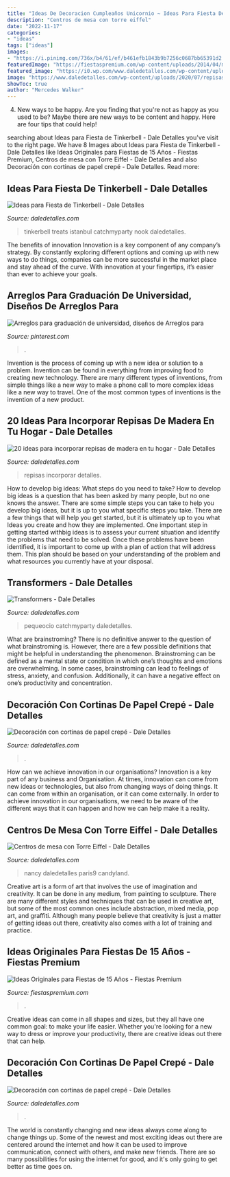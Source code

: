 ```yaml
---
title: "Ideas De Decoracion Cumpleaños Unicornio ~ Ideas Para Fiesta De Tinkerbell"
description: "Centros de mesa con torre eiffel"
date: "2022-11-17"
categories:
- "ideas"
tags: ["ideas"]
images:
- "https://i.pinimg.com/736x/b4/61/ef/b461efb1843b9b7256c0687bb65391d2.jpg"
featuredImage: "https://fiestaspremium.com/wp-content/uploads/2014/04/mesa-ponque-quice-años.jpg"
featured_image: "https://i0.wp.com/www.daledetalles.com/wp-content/uploads/2015/06/fiesta-tinkerbell9.jpg"
image: "https://www.daledetalles.com/wp-content/uploads/2020/07/repisas16.jpg"
ShowToc: true
author: "Mercedes Walker"
---
```



4. New ways to be happy.
Are you finding that you're not as happy as you used to be? Maybe there are new ways to be content and happy. Here are four tips that could help!

	

		
searching about Ideas para Fiesta de Tinkerbell - Dale Detalles you've visit to the right page. We have 8 Images about Ideas para Fiesta de Tinkerbell - Dale Detalles like Ideas Originales para Fiestas de 15 Años - Fiestas Premium, Centros de mesa con Torre Eiffel - Dale Detalles and also Decoración con cortinas de papel crepé - Dale Detalles. Read more:
		
    
## Ideas Para Fiesta De Tinkerbell - Dale Detalles

<img loading=lazy src="https://i0.wp.com/www.daledetalles.com/wp-content/uploads/2015/06/fiesta-tinkerbell9.jpg" onerror="this.onerror=null;this.src='https://tse3.mm.bing.net/th?id=OIP.pCPhQDCOZUmzSNa0Rj0S8AHaJ4&amp;pid=15.1';" alt="Ideas para Fiesta de Tinkerbell - Dale Detalles">

_Source: daledetalles.com_

>tinkerbell treats istanbul catchmyparty nook daledetalles. 

	

The benefits of innovation
Innovation is a key component of any company’s strategy. By constantly exploring different options and coming up with new ways to do things, companies can be more successful in the market place and stay ahead of the curve. With innovation at your fingertips, it’s easier than ever to achieve your goals.

    
## Arreglos Para Graduación De Universidad, Diseños De Arreglos Para

<img loading=lazy src="https://i.pinimg.com/736x/b4/61/ef/b461efb1843b9b7256c0687bb65391d2.jpg" onerror="this.onerror=null;this.src='https://tse4.mm.bing.net/th?id=OIP._wUtNylGgmyipnRHsVlftgHaML&amp;pid=15.1';" alt="Arreglos para graduación de universidad, diseños de Arreglos para">

_Source: pinterest.com_

>. 

	

Invention is the process of coming up with a new idea or solution to a problem. Invention can be found in everything from improving food to creating new technology. There are many different types of inventions, from simple things like a new way to make a phone call to more complex ideas like a new way to travel. One of the most common types of inventions is the invention of a new product.

    
## 20 Ideas Para Incorporar Repisas De Madera En Tu Hogar - Dale Detalles

<img loading=lazy src="https://www.daledetalles.com/wp-content/uploads/2020/07/repisas16.jpg" onerror="this.onerror=null;this.src='https://tse3.mm.bing.net/th?id=OIP.xXsQYHk7DBSWXkvGE5-uawHaJ4&amp;pid=15.1';" alt="20 ideas para incorporar repisas de madera en tu hogar - Dale Detalles">

_Source: daledetalles.com_

>repisas incorporar detalles. 

	

How to develop big ideas: What steps do you need to take?
How to develop big ideas is a question that has been asked by many people, but no one knows the answer. There are some simple steps you can take to help you develop big ideas, but it is up to you what specific steps you take. There are a few things that will help you get started, but it is ultimately up to you what Ideas you create and how they are implemented.
One important step in getting started withbig ideas is to assess your current situation and identify the problems that need to be solved. Once these problems have been identified, it is important to come up with a plan of action that will address them. This plan should be based on your understanding of the problem and what resources you currently have at your disposal.

    
## Transformers - Dale Detalles

<img loading=lazy src="https://i1.wp.com/www.daledetalles.com/wp-content/uploads/2016/02/transformers8.jpg?resize=696%2C928" onerror="this.onerror=null;this.src='https://tse2.mm.bing.net/th?id=OIP._r6JzU3bDwuu9kNM8_xzgAHaJ4&amp;pid=15.1';" alt="Transformers - Dale Detalles">

_Source: daledetalles.com_

>pequeocio catchmyparty daledetalles. 

	

What are brainstroming?
There is no definitive answer to the question of what brainstroming is. However, there are a few possible definitions that might be helpful in understanding the phenomenon. Brainstroming can be defined as a mental state or condition in which one’s thoughts and emotions are overwhelming. In some cases, brainstroming can lead to feelings of stress, anxiety, and confusion. Additionally, it can have a negative effect on one’s productivity and concentration.

    
## Decoración Con Cortinas De Papel Crepé - Dale Detalles

<img loading=lazy src="https://i0.wp.com/www.daledetalles.com/wp-content/uploads/2016/08/decoracion-con-papel-creppe11.jpg?resize=564%2C754" onerror="this.onerror=null;this.src='https://tse2.mm.bing.net/th?id=OIP.73AYR7cC5FNpTyb599bt2AHaJ5&amp;pid=15.1';" alt="Decoración con cortinas de papel crepé - Dale Detalles">

_Source: daledetalles.com_

>. 

	

How can we achieve innovation in our organisations?
Innovation is a key part of any business and Organisation. At times, innovation can come from new ideas or technologies, but also from changing ways of doing things. It can come from within an organisation, or it can come externally. In order to achieve innovation in our organisations, we need to be aware of the different ways that it can happen and how we can help make it a reality.

    
## Centros De Mesa Con Torre Eiffel - Dale Detalles

<img loading=lazy src="https://i1.wp.com/www.daledetalles.com/wp-content/uploads/2016/06/centro-de-mesa-paris9.jpg" onerror="this.onerror=null;this.src='https://tse3.mm.bing.net/th?id=OIP.kdFiuJ5LtLiM_kGUrREB-AAAAA&amp;pid=15.1';" alt="Centros de mesa con Torre Eiffel - Dale Detalles">

_Source: daledetalles.com_

>nancy daledetalles paris9 candyland. 

	

Creative art is a form of art that involves the use of imagination and creativity. It can be done in any medium, from painting to sculpture. There are many different styles and techniques that can be used in creative art, but some of the most common ones include abstraction, mixed media, pop art, and graffiti. Although many people believe that creativity is just a matter of getting ideas out there, creativity also comes with a lot of training and practice.

    
## Ideas Originales Para Fiestas De 15 Años - Fiestas Premium

<img loading=lazy src="https://fiestaspremium.com/wp-content/uploads/2014/04/mesa-ponque-quice-años.jpg" onerror="this.onerror=null;this.src='https://tse3.mm.bing.net/th?id=OIP.mckQWpUDQn82co8bPqnmAgHaE6&amp;pid=15.1';" alt="Ideas Originales para Fiestas de 15 Años - Fiestas Premium">

_Source: fiestaspremium.com_

>. 

	

Creative ideas can come in all shapes and sizes, but they all have one common goal: to make your life easier. Whether you're looking for a new way to dress or improve your productivity, there are creative ideas out there that can help.

    
## Decoración Con Cortinas De Papel Crepé - Dale Detalles

<img loading=lazy src="https://i0.wp.com/www.daledetalles.com/wp-content/uploads/2016/08/decoracion-con-papel-creppe9.jpg?resize=564%2C752" onerror="this.onerror=null;this.src='https://tse3.mm.bing.net/th?id=OIP.picpXl-tqYDqsAutuWGWxQHaJ4&amp;pid=15.1';" alt="Decoración con cortinas de papel crepé - Dale Detalles">

_Source: daledetalles.com_

>. 

	

The world is constantly changing and new ideas always come along to change things up. Some of the newest and most exciting ideas out there are centered around the internet and how it can be used to improve communication, connect with others, and make new friends. There are so many possibilities for using the internet for good, and it's only going to get better as time goes on.

